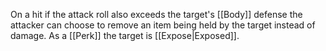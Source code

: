 On a hit if the attack roll also exceeds the target's [[Body]] defense the attacker can choose to remove an item being held by the target instead of damage. As a [[Perk]] the target is [[Expose|Exposed]].
